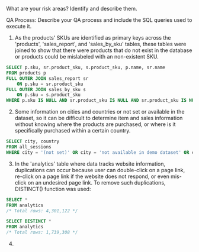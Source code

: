 What are your risk areas? Identify and describe them.



QA Process:
Describe your QA process and include the SQL queries used to execute it.

1. As the products' SKUs are identified as primary keys across the 'products', 'sales_report', and 'sales_by_sku' tables, these tables were joined to show that there were products that do not exist in the database or products could be mislabeled with an non-existent SKU.

```sql
SELECT p.sku, sr.product_sku, s.product_sku, p.name, sr.name
FROM products p
FULL OUTER JOIN sales_report sr
	ON p.sku = sr.product_sku
FULL OUTER JOIN sales_by_sku s
	ON p.sku = s.product_sku
WHERE p.sku IS NULL AND sr.product_sku IS NULL AND sr.product_sku IS NULL
```

2. Some information on cities and countries or not set or available in the dataset, so it can be difficult to determine item and sales information without knowing where the products are purchased, or where is it specifically purchased within a certain country.

``` sql
SELECT city, country
FROM all_sessions
WHERE city = '(not set)' OR city = 'not available in demo dataset' OR country = '(not set)'
```

3. In the 'analytics' table where data tracks website information, duplications can occur because user can double-click on a page link, re-click on a page link if the website does not respond, or even mis-click on an undesired page link.  To remove such duplications, DISTINCT() function was used:

 ```sql
SELECT *
FROM analytics
/* Total rows: 4,301,122 */

 SELECT DISTINCT *
FROM analytics
/* Total rows: 1,739,308 */
```

4. 
